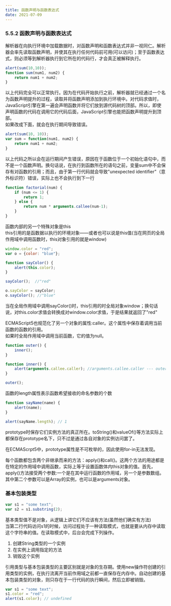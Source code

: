 ```yaml
---
title: 函数声明与函数表达式
date: 2021-07-09
---  
```


### 5.5.2 函数声明与函数表达式  

解析器在向执行环境中加载数据时，对函数声明和函数表达式并非一视同仁。解析器会率先读取函数声明，并使其在执行任何代码前可用(可以访问)；至于函数表达式，则必须等到解析器执行到它所在的代码行，才会真正被解释执行。  

```js
alert(sum(10,10));
function sum(num1, num2) {
    return num1 + num2;
}
```  

以上代码完全可以正常执行。因为在代码开始执行之前，解析器就已经通过一个名为函数声明提升的过程，读取并将函数声明添加到执行环境中。对代码求值时，JavaScript引擎在第一遍会声明函数并将它们放到源代码树的顶部。所以，即使声明函数的代码在调用它的代码后面，JavaScript引擎也能把函数声明提升到顶部。  
如果改成下面，就会在执行期间导致错误。  

```js
alert(sum(10, 10));
var sum = function(num1, num2) {
    return num1 + num2;
}
```  

以上代码之所以会在运行期间产生错误，原因在于函数位于一个初始化语句中，而不是一个函数声明。换句话说，在执行到函数所在的语句之前，变量sum中不会保存有对函数的引用；而且，由于第一行代码就会导致"unexpected identifier"（意外标识符）错误，实际上也不会执行到下一行

```js
function factorial(num) {
    if (num <= 1) {
        return 1;
    } else {
        return num * arguments.callee(num-1);
    }
}
```

函数内部的另一个特殊对象是this  
this引用的是函数据以执行的环境对象——或者也可以说是this值(当在网页的全局作用域中调用函数时，this对象引用的就是window)  


```js
window.color = "red";
var o = {color: "blue"};

function sayColor() {
    alert(this.color);
}

sayColor();  //"red"

o.sayColor = sayColor;
o.sayColor(); //"blue"
```  

当在全局作用域中调用sayColor()时，this引用的时全局对象window；换句话说，对this.color求值会转换成对window.color求值，于是结果就返回了"red"  


ECMAScript5也规范化了另一个对象的属性:caller。这个属性中保存着调用当前函数的函数的引用。  
如果时全局作用域中调用当前函数，它的值为null。  

```js
function outer() {
    inner();
}

function inner() {
    alert(arguments.callee.caller); //arguments.callee.caller --- outer
}

outer();
```  

函数的length属性表示函数希望接收的命名参数的个数  

```js
function sayName(name) {
    alert(name);
}

alert(sayName.length); // 1
```  


prototype时保存它们实例方法的真正所在。toString()和valueOf()等方法实际上都保存在prototype名下，只不过是通过各自对象的实例访问罢了。  

在ECMAScrpt5中，prototype属性是不可枚举的，因此使用for-in无法发现。  


每个函数都包含两个非继承而来的方法：apply()和call()。这两个方法的用途都是在特定的作用域中调用函数，实际上等于设置函数体内this对象的值。首先，apply()方法接受两个参数:一个是在其中运行函数的作用域，另一个是参数数组。其中第二个参数可以是Array的实例，也可以是arguments对象。  


### 基本包装类型  

```js
var s1 = "some text";
var s2 = s1.substring(2);
```  

基本类型值不是对象，从逻辑上讲它们不应该有方法(虽然他们确实有方法)  
当第二行代码访问s1的时候，访问过程处于一种读取模式，也就是要从内存中读取这个字符串的值。在读取模式中，后台会完成下列操作。  

1. 创建String类型的一个实例
2. 在实例上调用指定的方法
3. 销毁这个实例

引用类型与基本包装类型的主要区别就是对象的生存期。使用new操作符创建的引用类型的实例，在执行流离开当前作用域之前都一直保存在内存中。自动创建的基本包装类型的对象，则只存在于一行代码的执行瞬间，然后立即被销毁。   

```js
var s1 = "some text";
s1.color = "red";
alert(s1.color); // undefined
```  







